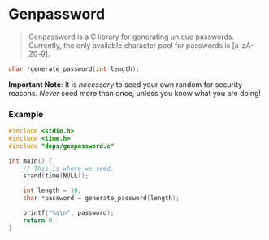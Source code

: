 Genpassword
=====

> Genpassword is a C library for generating unique passwords. Currently, the only available character pool for passwords is [a-zA-Z0-9].

```c
char *generate_password(int length);
```

**Important Note**: It is *necessary* to seed your own random for security reasons. *Never* seed more than once, unless you know what you are doing!

### Example
```c
#include <stdio.h>
#include <time.h>
#include "deps/genpassword.c"

int main() {
	// This is where we seed.
	srand(time(NULL));

	int length = 10;
	char *password = generate_password(length);

	printf("%s\n", password);
	return 0;
}

```